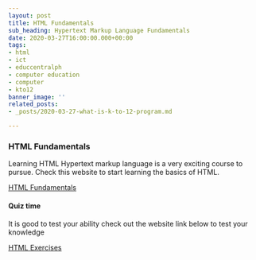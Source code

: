 ```yaml
---
layout: post
title: HTML Fundamentals
sub_heading: Hypertext Markup Language Fundamentals
date: 2020-03-27T16:00:00.000+00:00
tags:
- html
- ict
- educcentralph
- computer education
- computer
- kto12
banner_image: ''
related_posts:
- _posts/2020-03-27-what-is-k-to-12-program.md

---
```

### HTML Fundamentals

Learning HTML Hypertext markup language is a very exciting course to pursue. Check this website to start learning the basics of HTML.

[HTML Fundamentals](https://www.w3schools.com/html/default.asp)

#### Quiz time

It is good to test your ability check out the website link below to test your knowledge

[HTML Exercises]()